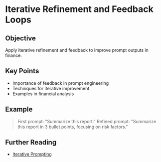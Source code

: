 # Iterative Refinement and Feedback Loops

## Objective
Apply iterative refinement and feedback to improve prompt outputs in finance.

## Key Points
- Importance of feedback in prompt engineering
- Techniques for iterative improvement
- Examples in financial analysis

## Example
> First prompt: "Summarize this report."
> Refined prompt: "Summarize this report in 3 bullet points, focusing on risk factors."

## Further Reading
- [Iterative Prompting](https://www.promptingguide.ai/techniques/iterative)
